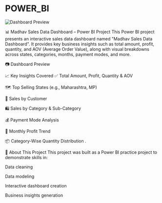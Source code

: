 # POWER_BI
![Dashboard Preview](dashboard_preview.png.)


📊 Madhav Sales Data Dashboard – Power BI Project
This Power BI project presents an interactive sales data dashboard named "Madhav Sales Data Dashboard". It provides key business insights such as total amount, profit, quantity, and AOV (Average Order Value), along with visual breakdowns across states, categories, months, payment modes, and more.

📷 Dashboard Preview

📈 Key Insights Covered
✅ Total Amount, Profit, Quantity & AOV

🗺️ Top Selling States (e.g., Maharashtra, MP)

🧾 Sales by Customer

🛍️ Sales by Category & Sub-Category

💰 Payment Mode Analysis

📅 Monthly Profit Trend

📦 Category-Wise Quantity Distribution
.

📌 About This Project
This project was built as a Power BI practice project to demonstrate skills in:

Data cleaning

Data modeling

Interactive dashboard creation

Business insights generation


